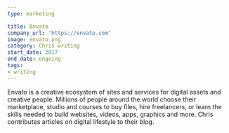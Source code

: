 ```yaml
---
type: marketing

title: Envato
company_url: 'https://envato.com'
image: envato.png
category: Chris writing
start_date: 2017
end_date: ongoing
tags:
- writing
---
```


Envato is a creative ecosystem of sites and services for digital assets and creative people. Millions of people around the world choose their marketplace, studio and courses to buy files, hire freelancers, or learn the skills needed to build websites, videos, apps, graphics and more. Chris contributes articles on digital lifestyle to their blog.

